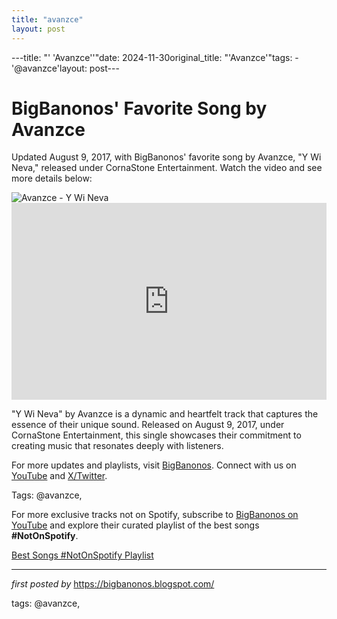 ```yaml
---
title: "avanzce"
layout: post
---
```

---title: "' 'Avanzce''"date: 2024-11-30original_title: "'Avanzce'"tags:  - '@avanzce'layout: post---<!-- Post Title --><h1 >BigBanonos' Favorite Song by Avanzce</h1> <!-- Introductory Text --><p >Updated August 9, 2017, with BigBanonos' favorite song by Avanzce, "Y Wi Neva," released under CornaStone Entertainment. Watch the video and see more details below:</p> <!-- Featured Image --><div > <img src="https://i.scdn.co/image/ab67616d00001e02695409892661e9dcac257fd2" alt="Avanzce - Y Wi Neva" /></div> <!-- YouTube Video Embed --><div > <iframe width="100%" height="315" src="https://www.youtube.com/embed/9g11vwC61QQ" title="Avanzce - Y Wi Neva - January 2018" frameborder="0" allow="accelerometer; autoplay; clipboard-write; encrypted-media; gyroscope; picture-in-picture; web-share" referrerpolicy="strict-origin-when-cross-origin" allowfullscreen></iframe></div> <!-- Song Information --><div > <p>"Y Wi Neva" by Avanzce is a dynamic and heartfelt track that captures the essence of their unique sound. Released on August 9, 2017, under CornaStone Entertainment, this single showcases their commitment to creating music that resonates deeply with listeners.</p></div> <!-- Footer Links --><div > <p>For more updates and playlists, visit <a href="https://bigbanonos.blogspot.com/" target="_blank">BigBanonos</a>. Connect with us on <a href="https://www.youtube.com/@BigBanonos" target="_blank">YouTube</a> and <a href="https://x.com/bigbanonos" target="_blank">X/Twitter</a>.</p></div> <!-- Tags --><p >Tags: @avanzce,</p><!--Subscribe and Playlist Links--><div>    <p>For more exclusive tracks not on Spotify, subscribe to <a href="https://www.youtube.com/@BigBanonos" target="_blank">BigBanonos on YouTube</a> and explore their curated playlist of the best songs <strong>#NotOnSpotify</strong>.</p>    <p><a href="https://www.youtube.com/playlist?list=PLtuNtuTatqI0kFahUCbtbfenC_ET5O_tr" target="_blank">Best Songs #NotOnSpotify Playlist<br /></a></p></div><hr /><p><em>first posted by</em> <a href="https://bigbanonos.blogspot.com/" rel="noopener" target="_new">https://bigbanonos.blogspot.com/</a></p><p>tags: @avanzce,</p>